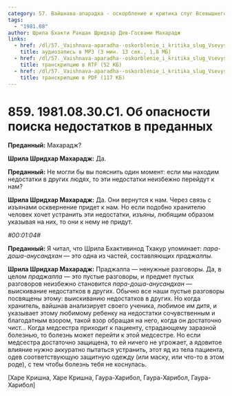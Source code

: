 ```yaml
---
category: 57. Вайшнава-апарадха - оскорбление и критика слуг Всевышнего
tags:
  - "1981.08"
author: Шрила Бхакти Ракшак Шридхар Дев-Госвами Махарадж
links:
  - href: /dl/57._Vaishnava-aparadha--oskorblenie_i_kritika_slug_Vsevyshnego/859_1981.08.30.C1_SridharMj_Ob_opasnosti_poiska_nedostatkov_v_predannyh.mp3
    title: аудиозапись в MP3 (3 мин. 13 сек., 1,8 МБ)
  - href: /dl/57._Vaishnava-aparadha--oskorblenie_i_kritika_slug_Vsevyshnego/859_1981.08.30.C1_SridharMj_Ob_opasnosti_poiska_nedostatkov_v_predannyh.rtf
    title: транскрипцию в RTF (52 КБ)
  - href: /dl/57._Vaishnava-aparadha--oskorblenie_i_kritika_slug_Vsevyshnego/859_1981.08.30.C1_SridharMj_Ob_opasnosti_poiska_nedostatkov_v_predannyh.pdf
    title: транскрипцию в PDF (117 КБ)
---
```


# 859. 1981.08.30.С1. Об опасности поиска недостатков в преданных

**Преданный:** Махарадж?

**Шрила Шридхар Махарадж:** Да.

**Преданный:** Не могли бы вы пояснить один момент: если мы находим недостатки в других людях, то эти недостатки неизбежно перейдут к нам?

**Шрила Шридхар Махарадж:** Да. Они вернутся к нам. Через связь с изъянами осквернение придет к нам. Но если подобно хранителю человек хочет устранить эти недостатки, изъяны, любящим образом указывая на них, то они к нему не придут.

*#00:01:04#*

**Преданный:** Я читал, что Шрила Бхактивинод Тхакур упоминает: *пара-доша-анусандхан* — это одна из частей, составляющих *праджалпы*.

**Шрила Шридхар Махарадж:** Праджалпа — ненужные разговоры. Да, в целом *праджалпа* — это пустые разговоры, и предмет пустых разговоров неизбежно становится *пара-доша-анусандхан* — выискивание недостатков в других. Обычно все наши пустые разговоры посвящены этому: выискиванию недостатков в других. Но когда хранитель, вайшнав анализирует своего ученика, любимое им дитя, и указывает этому любимому ребенку на недостатки сочувственным и благодатным взором, такой взор обращая на него, когда он достаточно чист… Когда медсестра приходит к пациенту, страдающему заразной болезнью, то болезнь может перейти к этой медсестре. Но если медсестра достаточно защищена, то ей ничего не угрожает, а ядовитое влияние нужно аккуратно пытаться устранить, этот яд из тела пациента, одев соответствующую защитную одежду (или маску, или что-то в этом роде), с тем чтобы болезнь тебя не коснулась.

[Харе Кришна, Харе Кришна, Гаура-Харибол, Гаура-Харибол, Гаура-Харибол]

